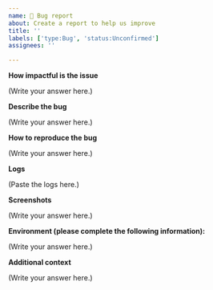 ```yaml
---
name: 👾 Bug report
about: Create a report to help us improve
title: ''
labels: ['type:Bug', 'status:Unconfirmed']
assignees: ''

---
```


**How impactful is the issue**

<!--
Minor, major or critical
-->

(Write your answer here.)

**Describe the bug**

<!--
A clear and concise description of what the bug is.
-->

(Write your answer here.)

**How to reproduce the bug**

<!--
Explain how to bug can be reproduced.
-->

(Write your answer here.)

**Logs**

(Paste the logs here.)

**Screenshots**

<!--
If applicable, add screenshots to help explain your problem.
 -->

(Write your answer here.)

**Environment (please complete the following information):**

<!--
 - OS: [e.g. iOS]
 - Browser and its version [e.g. chrome, safari]
 - Package version [e.g. 22]
 - Language
 -->

(Write your answer here.)

**Additional context**

<!--
Add any other context about the problem here.
-->

(Write your answer here.)
